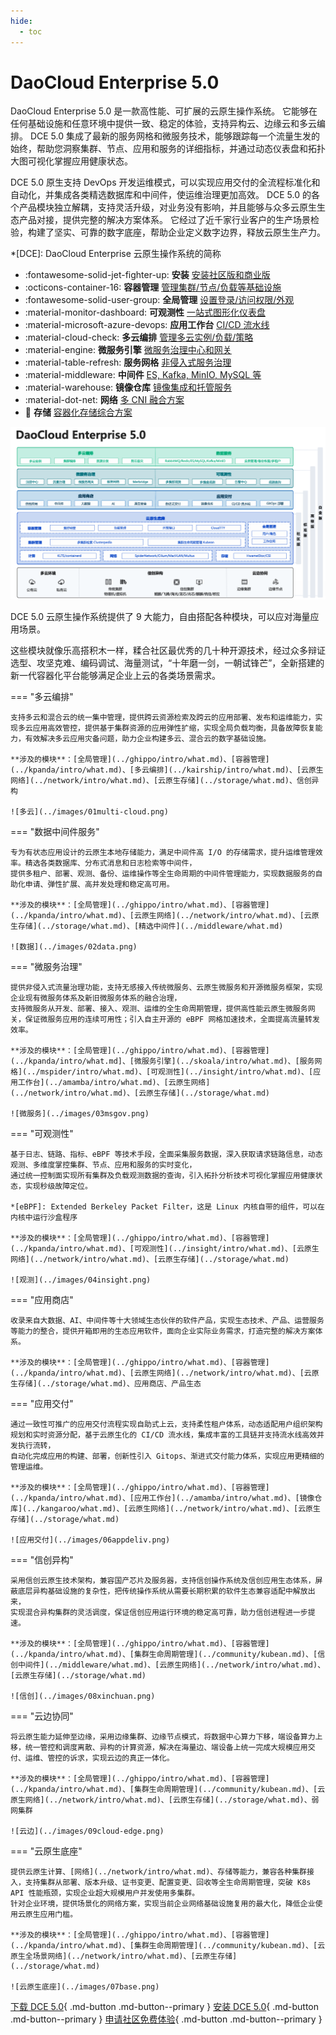 ```yaml
---
hide:
  - toc
---
```


# DaoCloud Enterprise 5.0

DaoCloud Enterprise 5.0 是一款高性能、可扩展的云原生操作系统。
它能够在任何基础设施和任意环境中提供一致、稳定的体验，支持异构云、边缘云和多云编排。
DCE 5.0 集成了最新的服务网格和微服务技术，能够跟踪每一个流量生发的始终，帮助您洞察集群、节点、应用和服务的详细指标，并通过动态仪表盘和拓扑大图可视化掌握应用健康状态。

DCE 5.0 原生支持 DevOps 开发运维模式，可以实现应用交付的全流程标准化和自动化，并集成各类精选数据库和中间件，使运维治理更加高效。
DCE 5.0 的各个产品模块独立解耦，支持灵活升级，对业务没有影响，并且能够与众多云原生生态产品对接，提供完整的解决方案体系。
它经过了近千家行业客户的生产场景检验，构建了坚实、可靠的数字底座，帮助企业定义数字边界，释放云原生生产力。

*[DCE]: DaoCloud Enterprise 云原生操作系统的简称

<div class="grid cards" markdown>

- :fontawesome-solid-jet-fighter-up: **安装** [安装社区版和商业版](../install/intro.md)
- :octicons-container-16: **容器管理** [管理集群/节点/负载等基础设施](../kpanda/intro/what.md)
- :fontawesome-solid-user-group: **全局管理** [设置登录/访问权限/外观](../ghippo/intro/what.md)
- :material-monitor-dashboard: **可观测性** [一站式图形化仪表盘](../insight/intro/what.md)
- :material-microsoft-azure-devops: **应用工作台** [CI/CD 流水线](../amamba/intro/what.md)
- :material-cloud-check: **多云编排** [管理多云实例/负载/策略](../kairship/intro/what.md)
- :material-engine: **微服务引擎** [微服务治理中心和网关](../skoala/intro/what.md)
- :material-table-refresh: **服务网格** [非侵入式服务治理](../mspider/intro/what.md)
- :material-middleware: **中间件** [ES, Kafka, MinIO, MySQL 等](../middleware/what.md)
- :material-warehouse: **镜像仓库** [镜像集成和托管服务](../kangaroo/what.md)
- :material-dot-net: **网络** [多 CNI 融合方案](../network/intro/what.md)
- :floppy_disk: **存储** [容器化存储综合方案](../storage/what.md)

</div>

![模块图](../images/dce-modules04.png)

DCE 5.0 云原生操作系统提供了 9 大能力，自由搭配各种模块，可以应对海量应用场景。

这些模块就像乐高搭积木一样，糅合社区最优秀的几十种开源技术，经过众多辩证选型、攻坚克难、编码调试、海量测试，“十年磨一剑，一朝试锋芒”，全新搭建的新一代容器化平台能够满足企业上云的各类场景需求。

=== "多云编排"

    支持多云和混合云的统一集中管理，提供跨云资源检索及跨云的应用部署、发布和运维能力，实现多云应用高效管控，提供基于集群资源的应用弹性扩缩，实现全局负载均衡，具备故障恢复能力，有效解决多云应用灾备问题，助力企业构建多云、混合云的数字基础设施。

    **涉及的模块**：[全局管理](../ghippo/intro/what.md)、[容器管理](../kpanda/intro/what.md)、[多云编排](../kairship/intro/what.md)、[云原生网络](../network/intro/what.md)、[云原生存储](../storage/what.md)、信创异构

    ![多云](../images/01multi-cloud.png)

=== "数据中间件服务"

    专为有状态应用设计的云原生本地存储能力，满足中间件高 I/O 的存储需求，提升运维管理效率。精选各类数据库、分布式消息和日志检索等中间件，
    提供多租户、部署、观测、备份、运维操作等全生命周期的中间件管理能力，实现数据服务的自助化申请、弹性扩展、高并发处理和稳定高可用。

    **涉及的模块**：[全局管理](../ghippo/intro/what.md)、[容器管理](../kpanda/intro/what.md)、[云原生网络](../network/intro/what.md)、[云原生存储](../storage/what.md)、[精选中间件](../middleware/what.md)

    ![数据](../images/02data.png)

=== "微服务治理"

    提供非侵入式流量治理功能，支持无感接入传统微服务、云原生微服务和开源微服务框架，实现企业现有微服务体系及新旧微服务体系的融合治理，
    支持微服务从开发、部署、接入、观测、运维的全生命周期管理，提供高性能云原生微服务网关，保证微服务应用的连续可用性；引入自主开源的 eBPF 网格加速技术，全面提高流量转发效率。

    **涉及的模块**：[全局管理](../ghippo/intro/what.md)、[容器管理](../kpanda/intro/what.md]、[微服务引擎](../skoala/intro/what.md)、[服务网格](../mspider/intro/what.md)、[可观测性](../insight/intro/what.md)、[应用工作台](../amamba/intro/what.md)、[云原生网络](../network/intro/what.md)、[云原生存储](../storage/what.md)

    ![微服务](../images/03msgov.png)

=== "可观测性"

    基于日志、链路、指标、eBPF 等技术手段，全面采集服务数据，深入获取请求链路信息，动态观测、多维度掌控集群、节点、应用和服务的实时变化，
    通过统一控制面实现所有集群及负载观测数据的查询，引入拓扑分析技术可视化掌握应用健康状态，实现秒级故障定位。

    *[eBPF]: Extended Berkeley Packet Filter，这是 Linux 内核自带的组件，可以在内核中运行沙盒程序

    **涉及的模块**：[全局管理](../ghippo/intro/what.md)、[容器管理](../kpanda/intro/what.md)、[可观测性](../insight/intro/what.md)、[云原生网络](../network/intro/what.md)、[云原生存储](../storage/what.md)

    ![观测](../images/04insight.png)

=== "应用商店"

    收录来自大数据、AI、中间件等十大领域生态伙伴的软件产品，实现生态技术、产品、运营服务等能力的整合，提供开箱即用的生态应用软件，面向企业实际业务需求，打造完整的解决方案体系。

    **涉及的模块**：[全局管理](../ghippo/intro/what.md)、[容器管理](../kpanda/intro/what.md)、[云原生网络](../network/intro/what.md)、[云原生存储](../storage/what.md)、应用商店、产品生态

=== "应用交付"

    通过一致性可推广的应用交付流程实现自助式上云，支持柔性租户体系，动态适配用户组织架构规划和实时资源分配，基于云原生化的 CI/CD 流水线，集成丰富的工具链并支持流水线高效并发执行流转，
    自动化完成应用的构建、部署，创新性引入 Gitops、渐进式交付能力体系，实现应用更精细的管理运维。

    **涉及的模块**：[全局管理](../ghippo/intro/what.md)、[容器管理](../kpanda/intro/what.md)、[应用工作台](../amamba/intro/what.md)、[镜像仓库](../kangaroo/what.md)、[云原生网络](../network/intro/what.md)、[云原生存储](../storage/what.md)

    ![应用交付](../images/06appdeliv.png)

=== "信创异构"

    采用信创云原生技术架构，兼容国产芯片及服务器，支持信创操作系统及信创应用生态体系，屏蔽底层异构基础设施的复杂性，把传统操作系统从需要长期积累的软件生态兼容适配中解放出来，
    实现混合异构集群的灵活调度，保证信创应用运行环境的稳定高可靠，助力信创进程进一步提速。

    **涉及的模块**：[全局管理](../ghippo/intro/what.md)、[容器管理](../kpanda/intro/what.md)、[集群生命周期管理](../community/kubean.md)、[信创中间件](../middleware/what.md)、[云原生网络](../network/intro/what.md)、[云原生存储](../storage/what.md)

    ![信创](../images/08xinchuan.png)

=== "云边协同"

    将云原生能力延伸至边缘，采用边缘集群、边缘节点模式，将数据中心算力下移，端设备算力上移，统一管控和调度离散、异构的计算资源，解决在海量边、端设备上统一完成大规模应用交付、运维、管控的诉求，实现云边的真正一体化。

    **涉及的模块**：[全局管理](../ghippo/intro/what.md)、[容器管理](../kpanda/intro/what.md)、[集群生命周期管理](../community/kubean.md)、[云原生网络](../network/intro/what.md)、[云原生存储](../storage/what.md)、弱网集群

    ![云边](../images/09cloud-edge.png)

=== "云原生底座"

    提供云原生计算、[网络](../network/intro/what.md)、存储等能力，兼容各种集群接入，支持集群从部署、版本升级、证书变更、配置变更、回收等全生命周期管理，突破 K8s API 性能瓶颈，实现企业超大规模用户并发使用多集群。
    针对企业环境，提供场景化的网络方案，实现当前企业网络基础设施复用的最大化，降低企业使用云原生应用门槛。

    **涉及的模块**：[全局管理](../ghippo/intro/what.md)、[容器管理](../kpanda/intro/what.md)、[集群生命周期管理](../community/kubean.md)、[云原生全场景网络](../network/intro/what.md)、[云原生存储](../storage/what.md)

    ![云原生底座](../images/07base.png)

[下载 DCE 5.0](../download/dce5.md){ .md-button .md-button--primary }
[安装 DCE 5.0](../install/intro.md){ .md-button .md-button--primary }
[申请社区免费体验](./license0.md){ .md-button .md-button--primary }
